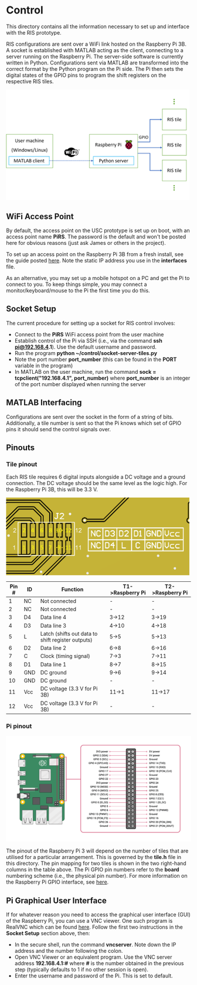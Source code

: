 # Control

This directory contains all the information necessary to set up and interface with the RIS prototype. 

RIS configurations are sent over a WiFi link hosted on the Raspberry Pi 3B. A socket is established with MATLAB acting as the client, connecting to a server running on the Raspberry Pi. The server-side software is currently written in Python. Configurations sent via MATLAB are transformed into the correct format by the Python program on the Pi side. The Pi then sets the digital states of the GPIO pins to program the shift registers on the respective RIS tiles. 

<img src="images/control_diagram.png" width="500" />

## WiFi Access Point

By default, the access point on the USC prototype is set up on boot, with an access point name **PiRS**. The password is the default and won't be posted here for obvious reasons (just ask James or others in the project). 

To set up an access point on the Raspberry Pi 3B from a fresh install, see the guide posted [here](https://learn.sparkfun.com/tutorials/setting-up-a-raspberry-pi-3-as-an-access-point/all). Note the static IP address you use in the __interfaces__ file.

As an alternative, you may set up a mobile hotspot on a PC and get the Pi to connect to you. To keep things simple, you may connect a monitor/keyboard/mouse to the Pi the first time you do this. 

## Socket Setup

The current procedure for setting up a socket for RIS control involves:

- Connect to the **PiRS** WiFi access point from the user machine
- Establish control of the Pi via SSH (i.e., via the command __ssh pi@192.168.4.1__). Use the default username and password.
- Run the program **python ~/control/socket-server-tiles.py**
- Note the port number **port_number** (this can be found in the **PORT** variable in the program)
- In MATLAB on the user machine, run the command **sock = tcpclient("192.168.4.1", port_number)** where **port_number** is an integer of the port number displayed when running the server

## MATLAB Interfacing

Configurations are sent over the socket in the form of a string of bits. Additionally, a tile number is sent so that the Pi knows which set of GPIO pins it should send the control signals over. 

## Pinouts

### Tile pinout

Each RIS tile requires 6 digital inputs alongside a DC voltage and a ground connection. The DC voltage should be the same level as the logic high. For the Raspberry Pi 3B, this will be 3.3 V. 

<img src="images/pinout_tile.png" width="500" />

| Pin # | ID   | Function                                           | T1->Raspberry Pi | T2->Raspberry Pi |
|-------|------|----------------------------------------------------|------------------|------------------|
| 1     | NC   | Not connected                                      | -                | -                |
| 2     | NC   | Not connected                                      | -                | -                |
| 3     | D4   | Data line 4                                        | 3->12            | 3->19            |
| 4     | D3   | Data line 3                                        | 4->10            | 4->18            |
| 5     | L    | Latch (shifts out data to shift register outputs)  | 5->5             | 5->13            |
| 6     | D2   | Data line 2                                        | 6->8             | 6->16            |
| 7     | C    | Clock (timing signal)                              | 7->3             | 7->11            |
| 8     | D1   | Data line 1                                        | 8->7             | 8->15            |
| 9     | GND  | DC ground                                          | 9->6             | 9->14            |
| 10    | GND  | DC ground                                          | -                | -                |
| 11    | Vcc  | DC voltage (3.3 V for Pi 3B)                       | 11->1            | 11->17           |
| 12    | Vcc  | DC voltage (3.3 V for Pi 3B)                       | -                | -                |

### Pi pinout

<img src="images/GPIO-Pinout-Diagram-2.png" width="700" />

The pinout of the Raspberry Pi 3 will depend on the number of tiles that are utilised for a particular arrangement. This is governed by the **tile.h** file in this directory. The pin mapping for two tiles is shown in the two right-hand columns in the table above. The Pi GPIO pin numbers refer to the __board__ numbering scheme (i.e., the physical pin number). For more information on the Raspberry Pi GPIO interface, see [here](https://www.raspberrypi.com/documentation/computers/raspberry-pi.html#gpio-and-the-40-pin-header). 



## Pi Graphical User Interface

If for whatever reason you need to access the graphical user interface (GUI) of the Raspberry Pi, you can use a VNC viewer. One such program is RealVNC which can be found [here](https://www.realvnc.com/en/connect/download/vnc/). Follow the first two instructions in the **Socket Setup** section above, then:

- In the secure shell, run the command **vncserver**. Note down the IP address and the number following the colon.
- Open VNC Viewer or an equivalent program. Use the VNC server address **192.168.4.1:#** where **#** is the number obtained in the previous step (typically defaults to 1 if no other session is open).
- Enter the username and password of the Pi. This is set to default.

